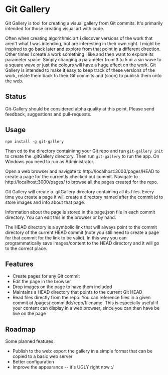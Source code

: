 # Git Gallery

Git Gallery is tool for creating a visual gallery from Git commits. It's primarily intended for those creating visual art with code.

Often when creating algorithmic art I discover versions of the work that aren't what I was intending, but are interesting in their own right. I might be inspired to go back later and explore from that point in a different direction. Other times I create a work something I like and then want to explore its parameter space. Simply changing a parameter from 3 to 5 or a sin wave to a square wave or just the colours will have a huge effect on the work. Git Gallery is intended to make it easy to keep track of these versions of the work, relate them back to their Git commits and (soon) to publish them onto the web.

## Status

Git-Gallery should be considered alpha quality at this point. Please send feedback, suggestions and pull-requests.

## Usage

`npm install -g git-gallery`

Then cd to the directory containinng your Git repo and run
`git-gallery init`
to create the .gitGallery directory. Then run
`git-gallery`
to run the app. On Windows you need to run as Administrator.

Open a web browser and navigate to http://localhost:3000/pages/HEAD to create a page for the currently checked out commit. Navigate to http://localhost:3000/pages/ to browse all the pages created for the repo.

Git Gallery will create a .gitGallery directory containing all its files. Every time you create a page it will create a directory named after the commit id to store images and info about that page.

Information about the page is stored in the page.json file in each commit directory. You can edit this in the browser or by hand.

The HEAD directory is a symbolic link that will always point to the commit directory of the current HEAD commit (note you still need to create a page for that commit for the link to be valid). In this way you can programmatically save images/content to the HEAD directory and it will go to the correct place.

## Features

* Create pages for any Git commit
* Edit the page in the browser
* Drop images on the page to have them included
* Maintains a HEAD directory that points to the current Git HEAD
* Read files directly from the repo: You can reference files in a given commit at /pages/:commitId:/repo/filename. This is especially useful if your content can display in a web browser, since you can then have be live on the page

## Roadmap

Some planned features:
* Publish to the web: export the gallery in a simple format that can be copied to a basic web server
* Better configuration
* Improve the appearance -- it's UGLY right now :/
